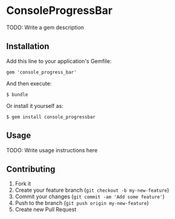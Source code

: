 # ConsoleProgressBar

TODO: Write a gem description

## Installation

Add this line to your application's Gemfile:

    gem 'console_progress_bar'

And then execute:

    $ bundle

Or install it yourself as:

    $ gem install console_progressbar

## Usage

TODO: Write usage instructions here

## Contributing

1. Fork it
2. Create your feature branch (`git checkout -b my-new-feature`)
3. Commit your changes (`git commit -am 'Add some feature'`)
4. Push to the branch (`git push origin my-new-feature`)
5. Create new Pull Request
